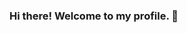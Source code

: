 ### Hi there! Welcome to my profile. 👋

<!--
**KayzIzlynn/KayzIzlynn** is a ✨ _special_ ✨ repository because its `README.md` (this file) appears on your GitHub profile.

Here are some ideas to get you started:

- 🔭 I’m currently working on Stack Wallet (Cypher Stack) as a Virtual Assistant.
- 🌱 I’m currently learning about cryptocurrency,blockchain,importance of privacy and github basic course.
- 📫 How to reach me: email : khairulzlynn@gmail.com
- 😄 Pronouns: She
- ⚡ Fun fact: I am a cat person!
-->
